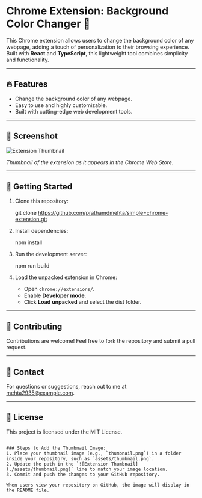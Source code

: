 # Chrome Extension: Background Color Changer 🎨

This Chrome extension allows users to change the background color of any webpage, adding a touch of personalization to their browsing experience. Built with **React** and **TypeScript**, this lightweight tool combines simplicity and functionality.

---

## 🔥 Features
- Change the background color of any webpage.
- Easy to use and highly customizable.
- Built with cutting-edge web development tools.

---

## 📸 Screenshot
![Extension Thumbnail](./assets/thumbnail.png)

*Thumbnail of the extension as it appears in the Chrome Web Store.*

---

## 🚀 Getting Started

1. Clone this repository:

   git clone https://github.com/prathamdmehta/simple=chrome-extension.git
   

2. Install dependencies:
   
   npm install
   

3. Run the development server:
   
   npm run build
   

4. Load the unpacked extension in Chrome:
   - Open `chrome://extensions/`.
   - Enable **Developer mode**.
   - Click **Load unpacked** and select the dist folder.

---

## 🤝 Contributing
Contributions are welcome! Feel free to fork the repository and submit a pull request.

---

## 📧 Contact
For questions or suggestions, reach out to me at [mehta2935@example.com](mailto:mehta2935@example.com).

---

## 📜 License
This project is licensed under the MIT License.
```

### Steps to Add the Thumbnail Image:
1. Place your thumbnail image (e.g., `thumbnail.png`) in a folder inside your repository, such as `assets/thumbnail.png`.
2. Update the path in the `![Extension Thumbnail](./assets/thumbnail.png)` line to match your image location.
3. Commit and push the changes to your GitHub repository.

When users view your repository on GitHub, the image will display in the README file.

